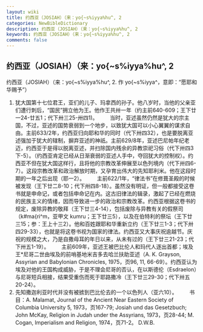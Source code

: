 ```yaml
---
layout: wiki
title: 约西亚（JOSIAH）（来：yo{~s%iyya%hu^, 2
categories: NewBibleDictionary
description: 约西亚（JOSIAH）（来：yo{~s%iyya%hu^, 2
keywords: 约西亚（JOSIAH）（来：yo{~s%iyya%hu^, 2
comments: false
---
```


## 约西亚（JOSIAH）（来：yo{~s%iyya%hu^, 2



约西亚（JOSIAH）（来：yo{~s%iyya%hu^, 2. 作 yo{~s%iyya^，意即：“愿耶和华赐予”）
1. 犹大国第十七位君王，亚们的儿子、玛拿西的孙子。他八岁时，当他的父亲亚们遭行刺后，“国民”拥立他为王。他作王共卅一年（约主前640-609；王下廿一24-廿五1；代下卅三25-卅四1)。
　　当时，亚述虽然仍然是犹大的宗主国，不过，亚述的国势衰弱到一个地步，以致犹大国可以小心翼翼的谋求自由。主前633/2年，约西亚归向耶和华的同时（代下卅四32），也是要脱离亚述强加于犹大的辖制，摒弃亚述的神祇。主前629/8年，亚述巴尼帕年纪老迈，约西亚于是得以脱离亚述，并扫除国内残余的异教崇祀习俗（代下卅四3下-5）。（约西亚肯定已经从日渐衰弱的亚述人手中，夺回犹大的控制权）。约西亚不但在犹大国这样行，且将他的宗教改革伸展至以色列境内（代下卅四6-7）。这段宗教改革和政治解放时期，又孕育出伟大的先知耶利米。他在这段时期的一年之后出现（耶一2）。
　　主前622/1年，“律法书”在修葺圣殿的时候被发现（王下廿二8-10；代下卅四8-18）。虽然没有明证，但一般都接受这卷书就是申命记，或者包括申命记在内。这古旧律法的辑录，激起了已经在燃烧的民族主义的情绪，因而导致进一步的政治和宗教改革。约西亚根据这卷书的规定，废除异教的敬拜（王下廿三4-14），包括废除与异教有关的假祭司（k#ma{ri^m，亚甲文 kumru；王下廿三5），以及在伯特利的祭坛（王下廿三15；参：王上十三2）。他和百姓跟耶和华重新立约（王下廿三1-3；代下卅四29-33），也就是将这卷书视为国家的律法。约西亚又大事庆祝逾越节。庆祝的规模之大，乃是自撒母耳的年日以来，从未有过的（王下廿三21-23；代下卅五1-19）。
　　主前609年，亚述王被巴比伦人和玛代人逐出首都；埃及王*尼哥二世由埃及的前哨基地米吉多去哈兰扶助亚述（A. K. Grayson, Assyrian and Babylonian Chronicles, 1975，页96, 11, 66-69）。约西亚认为埃及对他的王国构成威胁，于是不理会尼哥的否认，在以斯德伦（Esdraelon）与尼哥短兵相接，结果受重伤而死于耶路撒冷（王下廿三29-30；代下卅五20-24）。
2. 先知撒迦利亚时代并没有被掳到巴比伦去的一个以色列人（亚六10）。
　　书目：A. Malamat, Journal of the Ancient Near Eastern Society
of Columbia University 5, 1973，页167-79; Josiah und das Gesetzbuch; John McKay, Religion in Judah under the Assyrians, 1973，页28-44; M. Cogan, Imperialism and Religion, 1974，页71-2。
D.W.B.




